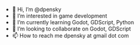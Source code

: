 - 👋 Hi, I’m @dpensky
- 👀 I’m interested in game development
- 🌱 I’m currently learning Godot, GDScript, Python
- 💞️ I’m looking to collaborate on Godot, GDScript
- 📫 How to reach me dpensky at gmail dot com

<!---
dpensky/dpensky is a ✨ special ✨ repository because its `README.md` (this file) appears on your GitHub profile.
You can click the Preview link to take a look at your changes.
--->
